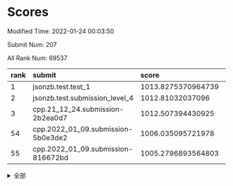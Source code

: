 # Scores

Modified Time: 2022-01-24 00:03:50

Submit Num: 207

All Rank Num: 69537

| rank |               submit               |       score        |       sigma        | pk_num |
| :--- | :--------------------------------- | :----------------- | :----------------- | :----- |
| 1    | jsonzb.test.test_1                 | 1013.8275370964739 | 0.8156733915474988 | 1341   |
| 2    | jsonzb.test.submission_level_4     | 1012.81032037096   | 0.7917594038434846 | 1344   |
| 3    | cpp.21_12_24.submission-2b2ea0d7   | 1012.507394430925  | 0.8078812688435294 | 1342   |
| 54   | cpp.2022_01_09.submission-5b0e3de2 | 1006.035095721978  | 0.7253560040244436 | 1344   |
| 55   | cpp.2022_01_09.submission-816672bd | 1005.2796893564803 | 0.723748829745318  | 1342   |


<details>
<summary>全部</summary>

| rank |                 submit                 |       score        |       sigma        | pk_num |
| :--- | :------------------------------------- | :----------------- | :----------------- | :----- |
| 1    | jsonzb.test.test_1                     | 1013.8275370964739 | 0.8156733915474988 | 1341   |
| 2    | jsonzb.test.submission_level_4         | 1012.81032037096   | 0.7917594038434846 | 1344   |
| 3    | cpp.21_12_24.submission-2b2ea0d7       | 1012.507394430925  | 0.8078812688435294 | 1342   |
| 4    | gobigger.level_3.submission_level_3_38 | 1011.6204471209415 | 0.7986542286781133 | 1346   |
| 5    | gobigger.level_3.submission_level_3_24 | 1011.2758772354966 | 0.7806679312840188 | 1346   |
| 6    | gobigger.level_3.submission_level_3_41 | 1011.2422057494388 | 0.7763507853471787 | 1345   |
| 7    | gobigger.level_3.submission_level_3_28 | 1011.1380272529682 | 0.756233757147342  | 1345   |
| 8    | gobigger.level_3.submission_level_3_31 | 1010.9309322664202 | 0.7670220478678038 | 1341   |
| 9    | gobigger.level_3.submission_level_3_25 | 1010.9045913327573 | 0.7687867826426217 | 1347   |
| 10   | gobigger.level_3.submission_level_3_48 | 1010.8300833694303 | 0.7629328028278982 | 1341   |
| 11   | gobigger.level_3.submission_level_3_32 | 1010.8117453006817 | 0.7637295834680582 | 1346   |
| 12   | gobigger.level_3.submission_level_3_23 | 1010.7973648172875 | 0.7914976492218755 | 1342   |
| 13   | gobigger.level_3.submission_level_3_46 | 1010.7252595042089 | 0.7542288966433401 | 1344   |
| 14   | gobigger.level_3.submission_level_3_4  | 1010.6752603009189 | 0.7790021330034335 | 1346   |
| 15   | gobigger.level_3.submission_level_3_45 | 1010.6142676069859 | 0.761317260424405  | 1340   |
| 16   | gobigger.level_3.submission_level_3_15 | 1010.6017645532845 | 0.7847560644061087 | 1343   |
| 17   | gobigger.level_3.submission_level_3_30 | 1010.565940355357  | 0.7877069571959013 | 1344   |
| 18   | gobigger.level_3.submission_level_3_16 | 1010.5093901059806 | 0.747747450827118  | 1349   |
| 19   | gobigger.level_3.submission_level_3_40 | 1010.4445012514713 | 0.777756697486017  | 1347   |
| 20   | gobigger.level_3.submission_level_3_49 | 1010.3258020189592 | 0.7637099221416067 | 1338   |
| 21   | gobigger.level_3.submission_level_3_2  | 1010.1621099483745 | 0.7451929968999976 | 1347   |
| 22   | gobigger.level_3.submission_level_3_37 | 1010.1434024181827 | 0.7565875975580242 | 1341   |
| 23   | gobigger.level_3.submission_level_3_19 | 1010.0984037295008 | 0.7436889203249687 | 1341   |
| 24   | gobigger.level_3.submission_level_3_27 | 1010.0669772413903 | 0.7650598403222976 | 1338   |
| 25   | gobigger.level_3.submission_level_3_26 | 1010.0649264149832 | 0.7579534594010007 | 1343   |
| 26   | gobigger.level_3.submission_level_3_29 | 1010.0206992620961 | 0.7600051377627981 | 1344   |
| 27   | gobigger.level_3.submission_level_3_42 | 1010.0108307850836 | 0.777795866100399  | 1346   |
| 28   | gobigger.level_3.submission_level_3_7  | 1010.0027583214464 | 0.7562737988574812 | 1344   |
| 29   | gobigger.level_3.submission_level_3_36 | 1009.9994899830688 | 0.7370611227431004 | 1346   |
| 30   | gobigger.level_3.submission_level_3_5  | 1009.8646659769939 | 0.7763659422730111 | 1341   |
| 31   | gobigger.level_3.submission_level_3_17 | 1009.8639868515753 | 0.7529300863554467 | 1346   |
| 32   | gobigger.level_3.submission_level_3_3  | 1009.8583218122025 | 0.7519851363535486 | 1349   |
| 33   | gobigger.level_3.submission_level_3_21 | 1009.8143481414551 | 0.7538828224382118 | 1342   |
| 34   | gobigger.level_3.submission_level_3_1  | 1009.7705056501181 | 0.7594400025394744 | 1343   |
| 35   | gobigger.level_3.submission_level_3_6  | 1009.7634654874221 | 0.7638391998581817 | 1346   |
| 36   | gobigger.level_3.submission_level_3_8  | 1009.7063425402919 | 0.7462604514415945 | 1342   |
| 37   | gobigger.level_3.submission_level_3_47 | 1009.6543085098679 | 0.7363408295179892 | 1347   |
| 38   | gobigger.level_3.submission_level_3_10 | 1009.6140565461804 | 0.755528351001543  | 1345   |
| 39   | gobigger.level_3.submission_level_3_20 | 1009.580795625755  | 0.7873990115247722 | 1336   |
| 40   | gobigger.level_3.submission_level_3_9  | 1009.4459055274509 | 0.7517477364266284 | 1343   |
| 41   | gobigger.level_3.submission_level_3_13 | 1009.2658237499991 | 0.766416316539225  | 1346   |
| 42   | gobigger.level_3.submission_level_3_43 | 1009.2393417219475 | 0.7299910334171568 | 1344   |
| 43   | gobigger.level_3.submission_level_3_33 | 1009.1847533690335 | 0.7455129326745883 | 1350   |
| 44   | gobigger.level_3.submission_level_3_12 | 1009.1111724148561 | 0.7545366094120093 | 1343   |
| 45   | gobigger.level_3.submission_level_3_11 | 1009.0600821438252 | 0.7632675086169209 | 1339   |
| 46   | gobigger.level_3.submission_level_3_44 | 1009.036089369964  | 0.7472252964715865 | 1345   |
| 47   | gobigger.level_3.submission_level_3_18 | 1009.0306378495054 | 0.7511879754758887 | 1346   |
| 48   | gobigger.level_3.submission_level_3_39 | 1009.0224041385721 | 0.7600547416054226 | 1346   |
| 49   | gobigger.level_3.submission_level_3_34 | 1008.8983588439683 | 0.7455454324878443 | 1346   |
| 50   | gobigger.level_3.submission_level_3_22 | 1008.8168782914321 | 0.7463375160019957 | 1344   |
| 51   | gobigger.level_3.submission_level_3_14 | 1008.5552988155412 | 0.7349368282624261 | 1349   |
| 52   | gobigger.level_3.submission_level_3_35 | 1008.5464903897989 | 0.7578806738955597 | 1345   |
| 53   | gobigger.level_3.submission_level_3_0  | 1008.5008116010359 | 0.7527631589771184 | 1340   |
| 54   | cpp.2022_01_09.submission-5b0e3de2     | 1006.035095721978  | 0.7253560040244436 | 1344   |
| 55   | cpp.2022_01_09.submission-816672bd     | 1005.2796893564803 | 0.723748829745318  | 1342   |
| 56   | gobigger.level_1.submission_level_1_11 | 1005.0848783574473 | 0.7193319312980101 | 1343   |
| 57   | gobigger.level_1.submission_level_1_1  | 1004.5673653174726 | 0.7160280609897137 | 1346   |
| 58   | gobigger.level_1.submission_level_1_24 | 1004.5279784670855 | 0.7335147983271555 | 1344   |
| 59   | gobigger.level_1.submission_level_1_23 | 1004.2922418500342 | 0.7149947277514498 | 1339   |
| 60   | gobigger.level_1.submission_level_1_7  | 1004.2728393100075 | 0.7125662395221745 | 1344   |
| 61   | gobigger.level_1.submission_level_1_26 | 1004.0119277461523 | 0.7246945158633433 | 1342   |
| 62   | gobigger.level_1.submission_level_1_5  | 1003.9371728875606 | 0.7217533034922574 | 1345   |
| 63   | gobigger.level_1.submission_level_1_43 | 1003.9233886919733 | 0.7234872481151122 | 1349   |
| 64   | gobigger.level_1.submission_level_1_40 | 1003.9048564432322 | 0.709840249261135  | 1341   |
| 65   | gobigger.level_1.submission_level_1_21 | 1003.775703247779  | 0.7253641247514155 | 1342   |
| 66   | gobigger.level_1.submission_level_1_33 | 1003.7719706318367 | 0.7071567754484904 | 1345   |
| 67   | gobigger.level_1.submission_level_1_44 | 1003.7378257024626 | 0.719698163731983  | 1340   |
| 68   | gobigger.level_1.submission_level_1_30 | 1003.6679761641383 | 0.7179766466121131 | 1344   |
| 69   | gobigger.level_1.submission_level_1_18 | 1003.6562959444874 | 0.7136999156133057 | 1339   |
| 70   | gobigger.level_1.submission_level_1_6  | 1003.5689707471124 | 0.6985683131360003 | 1345   |
| 71   | gobigger.level_1.submission_level_1_31 | 1003.5315444830857 | 0.7043140036706623 | 1348   |
| 72   | gobigger.level_1.submission_level_1_9  | 1003.5217916648606 | 0.7136481100991389 | 1342   |
| 73   | gobigger.level_1.submission_level_1_38 | 1003.4792029057784 | 0.7126899116976227 | 1345   |
| 74   | gobigger.level_1.submission_level_1_39 | 1003.4185187032675 | 0.7227602083448188 | 1350   |
| 75   | gobigger.level_1.submission_level_1_41 | 1003.390136110786  | 0.7334466699972751 | 1345   |
| 76   | gobigger.level_1.submission_level_1_3  | 1003.3800441607049 | 0.7197639286037956 | 1341   |
| 77   | gobigger.level_1.submission_level_1_35 | 1003.3729664223329 | 0.7211964472327379 | 1347   |
| 78   | gobigger.level_1.submission_level_1_47 | 1003.1787789963471 | 0.7230674992528843 | 1348   |
| 79   | gobigger.level_1.submission_level_1_19 | 1003.1611860973146 | 0.7109970203673572 | 1344   |
| 80   | gobigger.level_1.submission_level_1_16 | 1003.0683893140678 | 0.7125436585577266 | 1343   |
| 81   | gobigger.level_1.submission_level_1_34 | 1003.0278309889022 | 0.7063520788482844 | 1347   |
| 82   | gobigger.level_1.submission_level_1_37 | 1002.9787279510026 | 0.7216205306968144 | 1345   |
| 83   | gobigger.level_1.submission_level_1_32 | 1002.9588986780097 | 0.7082644775802016 | 1339   |
| 84   | gobigger.level_1.submission_level_1_2  | 1002.9412612511984 | 0.7156979558257165 | 1345   |
| 85   | gobigger.level_1.submission_level_1_20 | 1002.9132244804659 | 0.7069060661072432 | 1340   |
| 86   | gobigger.level_1.submission_level_1_49 | 1002.8963108156447 | 0.7147143119111858 | 1345   |
| 87   | gobigger.level_1.submission_level_1_48 | 1002.8519404046967 | 0.7138416328454563 | 1339   |
| 88   | gobigger.level_1.submission_level_1_27 | 1002.8337177308722 | 0.7138506543470282 | 1344   |
| 89   | gobigger.level_1.submission_level_1_28 | 1002.8286963955916 | 0.7226664196726964 | 1341   |
| 90   | gobigger.level_1.submission_level_1_13 | 1002.7793123120158 | 0.7121069291447961 | 1345   |
| 91   | gobigger.level_1.submission_level_1_4  | 1002.7490349053882 | 0.7176771095303679 | 1344   |
| 92   | gobigger.level_1.submission_level_1_29 | 1002.7272056874334 | 0.7058546321402235 | 1332   |
| 93   | gobigger.level_1.submission_level_1_15 | 1002.7240908949477 | 0.7221779124911558 | 1344   |
| 94   | gobigger.level_1.submission_level_1_10 | 1002.6946771595334 | 0.7109296248755441 | 1338   |
| 95   | gobigger.level_1.submission_level_1_46 | 1002.5986318054582 | 0.7009220542274582 | 1341   |
| 96   | gobigger.level_1.submission_level_1_0  | 1002.5351718611386 | 0.7179214539941705 | 1345   |
| 97   | gobigger.level_1.submission_level_1_25 | 1002.4877683973392 | 0.7087828345874728 | 1343   |
| 98   | gobigger.level_1.submission_level_1_22 | 1002.4121100963231 | 0.7044527940542353 | 1346   |
| 99   | gobigger.level_1.submission_level_1_17 | 1002.3886289889883 | 0.703436885782852  | 1339   |
| 100  | gobigger.level_1.submission_level_1_8  | 1002.3790911368823 | 0.7136707299458989 | 1343   |
| 101  | gobigger.level_1.submission_level_1_45 | 1002.3244041920896 | 0.7112900543503401 | 1345   |
| 102  | gobigger.level_1.submission_level_1_14 | 1002.2849165857756 | 0.7138808923081277 | 1341   |
| 103  | gobigger.level_1.submission_level_1_12 | 1002.0530155169328 | 0.7316566925611347 | 1344   |
| 104  | gobigger.level_1.submission_level_1_36 | 1002.0226513696433 | 0.7118700726491071 | 1339   |
| 105  | gobigger.level_1.submission_level_1_42 | 1001.8384089158284 | 0.7056785679039311 | 1348   |
| 106  | gobigger.random.submission_random_18   | 997.1508684710116  | 0.7063562254782128 | 1347   |
| 107  | gobigger.random.submission_random_10   | 996.7815927035003  | 0.7021139217845217 | 1342   |
| 108  | gobigger.random.submission_random_5    | 996.738199461248   | 0.7084594325912769 | 1342   |
| 109  | gobigger.random.submission_random_15   | 996.7038110607265  | 0.7171757819807985 | 1347   |
| 110  | gobigger.random.submission_random_14   | 996.6916439510853  | 0.6969787226643739 | 1345   |
| 111  | gobigger.random.submission_random_44   | 996.5026629512519  | 0.7190199136210594 | 1339   |
| 112  | gobigger.random.submission_random_1    | 996.4990653300438  | 0.709732058931568  | 1344   |
| 113  | gobigger.random.submission_random_22   | 996.4457229109331  | 0.709236230492299  | 1345   |
| 114  | gobigger.random.submission_random_20   | 996.3991331901649  | 0.7117802992676902 | 1347   |
| 115  | gobigger.random.submission_random_49   | 996.353016030611   | 0.7199379197445162 | 1347   |
| 116  | gobigger.random.submission_random_7    | 996.3105739427651  | 0.7214517346135426 | 1349   |
| 117  | gobigger.random.submission_random_42   | 996.268093012119   | 0.6991564019299564 | 1340   |
| 118  | gobigger.random.submission_random_26   | 996.2441364515215  | 0.705105046681616  | 1342   |
| 119  | gobigger.random.submission_random_37   | 996.2161544748667  | 0.7066743217337788 | 1350   |
| 120  | gobigger.random.submission_random_47   | 996.1034691915638  | 0.7006692608789593 | 1348   |
| 121  | gobigger.random.submission_random_4    | 996.0916278352914  | 0.7070817123705934 | 1346   |
| 122  | gobigger.random.submission_random_41   | 996.0767849872351  | 0.7067749792664217 | 1346   |
| 123  | gobigger.random.submission_random_27   | 995.9977329762863  | 0.7088282451340883 | 1344   |
| 124  | gobigger.random.submission_random_45   | 995.9690189739674  | 0.7091590927252381 | 1343   |
| 125  | gobigger.random.submission_random_28   | 995.9366736883263  | 0.7001134944171531 | 1347   |
| 126  | gobigger.random.submission_random_8    | 995.8843756196475  | 0.7135480639254917 | 1346   |
| 127  | gobigger.random.submission_random_13   | 995.8444310010192  | 0.7138814356606804 | 1342   |
| 128  | gobigger.random.submission_random_25   | 995.8181411403755  | 0.7111327389356601 | 1344   |
| 129  | gobigger.random.submission_random_17   | 995.78695787858    | 0.7382998091166534 | 1345   |
| 130  | gobigger.random.submission_random_2    | 995.7815485756572  | 0.7048332587471735 | 1345   |
| 131  | gobigger.random.submission_random_16   | 995.7404233331173  | 0.7152462229981079 | 1345   |
| 132  | gobigger.random.submission_random_48   | 995.7241313481219  | 0.7182718975232116 | 1345   |
| 133  | gobigger.random.submission_random_32   | 995.6993872403308  | 0.7272916003321619 | 1340   |
| 134  | gobigger.random.submission_random_43   | 995.6344243450576  | 0.7257641485078568 | 1343   |
| 135  | gobigger.random.submission_random_21   | 995.6341250687741  | 0.7034218306234178 | 1351   |
| 136  | gobigger.random.submission_random_24   | 995.5632685321707  | 0.7143169005536767 | 1344   |
| 137  | gobigger.random.submission_random_46   | 995.5272536462602  | 0.7148073907036134 | 1348   |
| 138  | gobigger.random.submission_random_31   | 995.5253385906938  | 0.7173379155973267 | 1343   |
| 139  | gobigger.random.submission_random_9    | 995.5133402640091  | 0.7035700070328603 | 1344   |
| 140  | gobigger.random.submission_random_6    | 995.5106320479839  | 0.73662530091232   | 1342   |
| 141  | gobigger.random.submission_random_38   | 995.3436364056372  | 0.7267486477840142 | 1342   |
| 142  | gobigger.random.submission_random_35   | 995.3149334844546  | 0.7142349479975179 | 1349   |
| 143  | gobigger.random.submission_random_29   | 995.2805049186612  | 0.7236167845174826 | 1342   |
| 144  | gobigger.random.submission_random_30   | 995.1546843659585  | 0.6971705362121108 | 1345   |
| 145  | gobigger.random.submission_random_0    | 995.0392732715776  | 0.7008055911708665 | 1341   |
| 146  | gobigger.random.submission_random_12   | 994.9674232676988  | 0.7280028012774106 | 1346   |
| 147  | gobigger.random.submission_random_40   | 994.910781583045   | 0.70579141491393   | 1347   |
| 148  | gobigger.random.submission_random_23   | 994.8101523139917  | 0.7075352265889812 | 1342   |
| 149  | gobigger.random.submission_random_19   | 994.7520657086445  | 0.7088750288516653 | 1341   |
| 150  | gobigger.random.submission_random_39   | 994.7021473746593  | 0.7151511892681034 | 1348   |
| 151  | gobigger.random.submission_random_36   | 994.6177240956782  | 0.7175494406768702 | 1341   |
| 152  | gobigger.random.submission_random_34   | 994.6174637723806  | 0.7189802165775739 | 1344   |
| 153  | gobigger.random.submission_random_3    | 994.612692655163   | 0.7197481996012436 | 1332   |
| 154  | gobigger.random.submission_random_33   | 994.4293496229183  | 0.7150708368856793 | 1340   |
| 155  | gobigger.random.submission_random_11   | 994.2961675856235  | 0.7025804369715806 | 1337   |
| 156  | gobigger.level_2.submission_level_2_25 | 993.5480087234656  | 0.7490906174532822 | 1346   |
| 157  | gobigger.level_2.submission_level_2_49 | 993.4378968859842  | 0.7418854095309757 | 1348   |
| 158  | gobigger.level_2.submission_level_2_31 | 993.388715393581   | 0.7360055767916036 | 1339   |
| 159  | gobigger.level_2.submission_level_2_17 | 993.3550134871641  | 0.7439049510070811 | 1347   |
| 160  | gobigger.level_2.submission_level_2_16 | 993.2913608132598  | 0.7394214078269575 | 1347   |
| 161  | gobigger.level_2.submission_level_2_20 | 993.2809509819234  | 0.7306682496671508 | 1347   |
| 162  | gobigger.level_2.submission_level_2_14 | 993.2093832716914  | 0.7545827678309293 | 1342   |
| 163  | gobigger.level_2.submission_level_2_2  | 992.9290002375147  | 0.7718949575517955 | 1344   |
| 164  | gobigger.level_2.submission_level_2_21 | 992.8906037991779  | 0.7330999408228478 | 1343   |
| 165  | gobigger.level_2.submission_level_2_26 | 992.8593626155263  | 0.7573183681457168 | 1344   |
| 166  | gobigger.level_2.submission_level_2_47 | 992.7383851245254  | 0.7368883271553066 | 1343   |
| 167  | gobigger.level_2.submission_level_2_34 | 992.7080694245636  | 0.7237236959143768 | 1345   |
| 168  | gobigger.level_2.submission_level_2_12 | 992.6728680527068  | 0.7620034253247443 | 1337   |
| 169  | gobigger.level_2.submission_level_2_48 | 992.6343286345941  | 0.7531770790426345 | 1344   |
| 170  | gobigger.level_2.submission_level_2_28 | 992.4675748461167  | 0.7401396533041861 | 1342   |
| 171  | gobigger.level_2.submission_level_2_37 | 992.4258490467367  | 0.7349338072825841 | 1343   |
| 172  | gobigger.level_2.submission_level_2_40 | 992.4013867541354  | 0.739979072173785  | 1346   |
| 173  | gobigger.level_2.submission_level_2_32 | 992.3819022525752  | 0.7344014256633185 | 1341   |
| 174  | gobigger.level_2.submission_level_2_38 | 992.3410544003729  | 0.751028320821269  | 1343   |
| 175  | gobigger.level_2.submission_level_2_27 | 992.320905830624   | 0.7408728604671331 | 1344   |
| 176  | gobigger.level_2.submission_level_2_35 | 992.3062039400977  | 0.7299569300866503 | 1344   |
| 177  | gobigger.level_2.submission_level_2_36 | 992.3023927778722  | 0.7222581683088192 | 1346   |
| 178  | gobigger.level_2.submission_level_2_5  | 992.188828602173   | 0.7701182095439145 | 1339   |
| 179  | gobigger.level_2.submission_level_2_46 | 992.1848158332731  | 0.7550841448121681 | 1345   |
| 180  | gobigger.level_2.submission_level_2_42 | 992.182268586892   | 0.7372777565871325 | 1344   |
| 181  | gobigger.level_2.submission_level_2_13 | 992.1353313268746  | 0.7472920531226006 | 1342   |
| 182  | gobigger.level_2.submission_level_2_6  | 992.1320071432584  | 0.7486042616787504 | 1342   |
| 183  | gobigger.level_2.submission_level_2_1  | 992.1118283738331  | 0.7439560533198848 | 1345   |
| 184  | gobigger.level_2.submission_level_2_3  | 992.0819364290138  | 0.7415675558552707 | 1344   |
| 185  | gobigger.level_2.submission_level_2_41 | 992.0639867788544  | 0.7407188202562485 | 1345   |
| 186  | gobigger.level_2.submission_level_2_22 | 992.0509969432811  | 0.7486686369956127 | 1339   |
| 187  | gobigger.level_2.submission_level_2_23 | 992.0347858883321  | 0.7513717787280677 | 1345   |
| 188  | gobigger.level_2.submission_level_2_15 | 992.0334516733986  | 0.7434304863544767 | 1341   |
| 189  | gobigger.level_2.submission_level_2_39 | 991.9960971680097  | 0.7396577181245803 | 1346   |
| 190  | gobigger.level_2.submission_level_2_24 | 991.9565770119302  | 0.7435365109284515 | 1343   |
| 191  | gobigger.level_2.submission_level_2_45 | 991.9027633026611  | 0.7559891809686673 | 1344   |
| 192  | gobigger.level_2.submission_level_2_30 | 991.8785130930369  | 0.7495781194060928 | 1341   |
| 193  | gobigger.level_2.submission_level_2_18 | 991.8329465571272  | 0.7524327258149104 | 1342   |
| 194  | gobigger.level_2.submission_level_2_10 | 991.7402438895135  | 0.753252756274806  | 1347   |
| 195  | gobigger.level_2.submission_level_2_4  | 991.6475137831665  | 0.7436903433418884 | 1342   |
| 196  | gobigger.level_2.submission_level_2_44 | 991.4319750498441  | 0.7243329622249839 | 1347   |
| 197  | gobigger.level_2.submission_level_2_8  | 991.4176935967893  | 0.7676349181914939 | 1344   |
| 198  | gobigger.level_2.submission_level_2_9  | 991.3399381769526  | 0.7602771016010372 | 1343   |
| 199  | gobigger.level_2.submission_level_2_43 | 991.2499715720011  | 0.7753511900133392 | 1352   |
| 200  | gobigger.level_2.submission_level_2_7  | 991.2033159628833  | 0.7486078765800025 | 1342   |
| 201  | gobigger.level_2.submission_level_2_19 | 991.1252751722047  | 0.77165955240284   | 1347   |
| 202  | gobigger.level_2.submission_level_2_29 | 991.0524202894993  | 0.7588567458108714 | 1343   |
| 203  | gobigger.level_2.submission_level_2_0  | 990.9719288449544  | 0.7506075843503296 | 1338   |
| 204  | gobigger.level_2.submission_level_2_33 | 990.0140556800114  | 0.7740952392655293 | 1344   |
| 205  | gobigger.level_2.submission_level_2_11 | 989.8028344135034  | 0.7675026104388578 | 1340   |
| 206  | gobigger.none.submission_none_1        | 978.3390306970053  | 1.289967017604273  | 1341   |
| 207  | gobigger.none.submission_none_0        | 974.925822872384   | 1.5246694340013793 | 1346   |

</details>